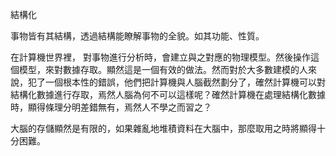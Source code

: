 結構化

事物皆有其結構，透過結構能瞭解事物的全貌。如其功能、性質。

在計算機世界裡， 對事物進行分析時，會建立與之對應的物理模型。然後操作這個模型，來對數據存取。顯然這是一個有效的做法。然而對於大多數建模的人來說，犯了一個根本性的錯誤，他們把計算機與人腦截然劃分了，確然計算機可以對結構化數據進行存取，焉然人腦為何不可以這樣呢？確然計算機在處理結構化數據時，顯得條理分明差錯無有，焉然人不學之而習之？

大腦的存儲顯然是有限的，如果雜亂地堆積資料在大腦中，那麼取用之時將顯得十分困難。
